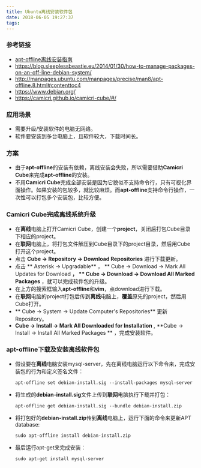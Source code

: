```yaml
---
title: Ubuntu离线安装软件包
date: 2018-06-05 19:27:37
tags:
---
```


### 参考链接

- [apt-offline离线安装指南](http://wiki.ubuntu.org.cn/Apt-offline离线安装指南)
- https://blog.sleeplessbeastie.eu/2014/01/30/how-to-manage-packages-on-an-off-line-debian-system/
- http://manpages.ubuntu.com/manpages/precise/man8/apt-offline.8.html#contenttoc4
- https://www.debian.org/
- https://camicri.github.io/camicri-cube/#/

### 应用场景

- 需要升级/安装软件的电脑无网络。
- 软件要安装到多台电脑上，且软件较大，下载时间长。

### 方案

- 由于**apt-offline**的安装有依赖，离线安装会失败，所以需要借助**Camicri Cube**来完成**apt-offline**的安装。
- 不用**Camicri Cube**完成全部安装是因为它貌似不支持命令行，只有可视化界面操作。如果安装的包较多，就比较麻烦。而**apt-offline**支持命令行操作，一次性可以打包多个安装包，比较方便。

### Camicri Cube完成离线系统升级

- 在**离线**电脑上打开Camicri Cube，创建一个**project**，关闭后打包Cube目录下相应的project。
- 在**联网**电脑上，将打包文件解压到Cube目录下的project目录，然后用Cube打开这个project。
- 点击  **Cube -> Repository -> Download Repositories**  进行下载更新。
- 点击 ** Asterisk -> Upgradable** ， ** Cube -> Download -> Mark All Updates for Download **，  ** Cube -> Download -> Download All Marked Packages** ，就可以完成软件包的升级。
- 在上方的搜索框输入**apt-offline**和**vim**，点download进行下载。
- 在**联网**电脑的project打包后传到**离线**电脑上，**覆盖**原先的project，然后用Cube打开。
- ** Cube -> System -> Update Computer's Repositories** 更新Repository。
- **Cube -> Install -> Mark All Downloaded for Installation**  , **Cube -> Install -> Install All Marked Packages ** ，完成安装软件。

### apt-offline下载及安装离线软件包

- 假设要在**离线**电脑安装mysql-server，先在离线电脑运行以下命令来，完成安装包的行为和定义签名文件：

  ```shell
  apt-offline set debian-install.sig --install-packages mysql-server
  ```

- 将生成的**debian-install.sig**文件上传到**联网**电脑执行下载并打包：

  ```shell
  apt-offline get debian-install.sig --bundle debian-install.zip
  ```

- 将打包好的**debian-install.zip**传到**离线**电脑上，运行下面的命令来更新APT database:

  ```
  sudo apt-offline install debian-install.zip
  ```

- 最后运行apt-get来完成安装：

  ```
  sudo apt-get install mysql-server
  ```

  


